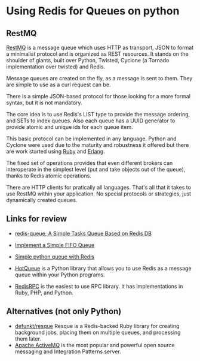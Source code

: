 # Using Redis for Queues on python

##  RestMQ

[RestMQ](http://restmq.com/) is a message queue which uses HTTP as transport, JSON to format a minimalist protocol and is organized as REST resources. It stands on the shoulder of giants, built over Python, Twisted, Cyclone (a Tornado implementation over twisted) and Redis.

Message queues are created on the fly, as a message is sent to them. They are simple to use as a curl request can be.

There is a simple JSON-based protocol for those looking for a more formal syntax, but it is not mandatory.

The core idea is to use Redis's LIST type to provide the message ordering, and SETs to index queues. Also each queue has a UUID generator to provide atomic and unique ids for each queue item.

This basic protocol can be implemented in any language. Python and Cyclone were used due to the maturity and robustness it offered but there are work started using [Ruby](http://gist.github.com/524240) and [Erlang](http://github.com/gleicon/restmq-erl).

The fixed set of operations provides that even different brokers can interoperate in the simplest level (put and take objects out of the queue), thanks to Redis atomic operations.

There are HTTP clients for pratically all languages. That's all that it takes to use RestMQ within your application. No special protocols or strategies, just dynamically created queues. 


## Links for review

 - [redis-queue, A Simple Tasks Queue Based on Redis DB](http://code.google.com/p/redis-queue/)
 - [Implement a Simple FIFO Queue](http://rediscookbook.org/implement_a_fifo_queue.html)
 - [Simple python queue with Redis](http://peter-hoffmann.com/2012/python-simple-queue-redis-queue.html)

 - [HotQueue](http://pypi.python.org/pypi/hotqueue/0.2.1) is a Python library that allows you to use Redis as a message queue within your Python programs.
 - [RedisRPC](http://pypi.python.org/pypi/redisrpc) is the easiest to use RPC library. It has implementations in Ruby, PHP, and Python.
 
## Alternatives (not only Python)
 - [defunkt/resque](https://github.com/defunkt/resque) Resque is a Redis-backed Ruby library for creating background jobs, placing them on multiple queues, and processing them later.
 - [Apache ActiveMQ](http://activemq.apache.org/) is the most popular and powerful open source messaging and Integration Patterns server.
